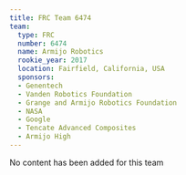 ```yaml
---
title: FRC Team 6474
team:
  type: FRC
  number: 6474
  name: Armijo Robotics
  rookie_year: 2017
  location: Fairfield, California, USA
  sponsors:
  - Genentech
  - Vanden Robotics Foundation
  - Grange and Armijo Robotics Foundation
  - NASA
  - Google
  - Tencate Advanced Composites
  - Armijo High
---
```


No content has been added for this team